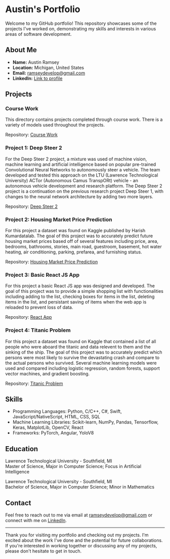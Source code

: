 # Austin's Portfolio

Welcome to my GitHub portfolio! This repository showcases some of the projects I've worked on, demonstrating my skills and interests in various areas of software development.

## About Me

- **Name:** Austin Ramsey
- **Location:** Michigan, United States
- **Email:** ramseydevelop@gmail.com
- **LinkedIn:** [Link to profile](https://www.linkedin.com/in/austin-r-7777a8180/)

## Projects

### Course Work

This directory contains projects completed through course work. There is a variety of models used throughout the projects.

Repository: [Course Work](projects/machine-learning/course-work)

### Project 1: Deep Steer 2

For the Deep Steer 2 project, a mixture was used of machine vision, machine learning and artificial intelligence based on popular pre-trained Convolutional Neural Networks to autonomously steer a vehicle.  The team developed and tested this approach on the LTU (Lawrence Technological University) ACTor (Autonomous Camus TranspORt) vehicle - an autonomous vehicle development and research platform. The Deep Steer 2 project is a continuation on the previous research project Deep Steer 1, with changes to the neural network architecture by adding two more layers.

Repository: [Deep Steer 2](projects/machine-learning/deep-steer-2)

### Project 2: Housing Market Price Prediction

For this project a dataset was found on Kaggle published by Harish Kumardatalab. The goal of this project was to accurately predict future housing market prices based off of several features including price, area, bedrooms, bathrooms, stories, main road, guestroom, basement, hot water heating, air conditioning, parking, prefarea, and furnishing status.

Repository: [Housing Market Price Prediction](projects/machine-learning/housing-market-price-prediction)

### Project 3: Basic React JS App

For this project a basic React JS app was designed and developed. The goal of this project was to provide a simple shopping list with functionalities including adding to the list, checking boxes for items in the list, deleting items in the list, and persistant saving of items when the web app is reloaded to prevent loss of data.

Repository: [React App](projects/react-app)

### Project 4: Titanic Problem

For this project a dataset was found on Kaggle that contained a list of all people who were aboard the titanic and data relevent to them and the sinking of the ship. The goal of this project was to accurately predict which persons were most likely to survive the devastating crash and compare to the actual persons who survived. Several machine learning models were used and compared including logistic regression, random forests, support vector machines, and gradient boosting.

Repository: [Titanic Problem](projects/machine-learning/titanic-problem)

## Skills

- Programming Languages: Python, C/C++, C#, Swift, JavaScript/NativeScript, HTML, CSS, SQL
- Machine Learning Libraries: Scikit-learn, NumPy, Pandas, Tensorflow, Keras, MatplotLib, OpenCV, React
- Frameworks: PyTorch, Angular, YoloV8

## Education

Lawrence Technological University - Southfield, MI<br>
Master of Science, Major in Computer Science; Focus in Artificial Intelligence

Lawrence Technological University - Southfield, MI<br>
Bachelor of Science, Major in Computer Science; Minor in Mathematics

## Contact

Feel free to reach out to me via email at ramseydevelop@gmail.com or connect with me on [LinkedIn](https://www.linkedin.com/in/yourusername/).

---

Thank you for visiting my portfolio and checking out my projects. I'm excited about the work I've done and the potential for future collaborations. If you're interested in working together or discussing any of my projects, please don't hesitate to get in touch.
